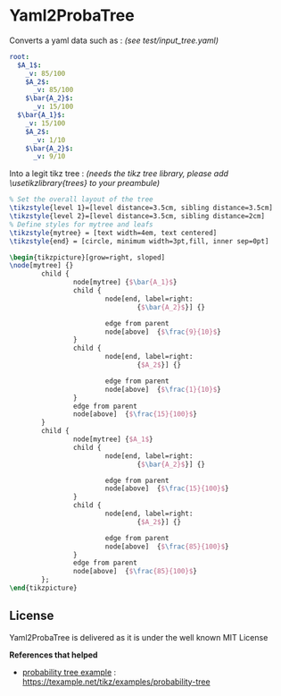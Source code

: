 # Yaml2ProbaTree

Converts a yaml data such as : 
*(see test/input_tree.yaml)*
```yaml
root:
  $A_1$:
    _v: 85/100
    $A_2$:
      _v: 85/100
    $\bar{A_2}$:
      _v: 15/100
  $\bar{A_1}$:
    _v: 15/100
    $A_2$:
      _v: 1/10
    $\bar{A_2}$:
      _v: 9/10
```

Into a legit tikz tree : 
*(needs the tikz tree library, please add \usetikzlibrary{trees} to your preambule)*
```latex
% Set the overall layout of the tree
\tikzstyle{level 1}=[level distance=3.5cm, sibling distance=3.5cm]
\tikzstyle{level 2}=[level distance=3.5cm, sibling distance=2cm]
% Define styles for mytree and leafs
\tikzstyle{mytree} = [text width=4em, text centered]
\tikzstyle{end} = [circle, minimum width=3pt,fill, inner sep=0pt]

\begin{tikzpicture}[grow=right, sloped]
\node[mytree] {}
        child {
                node[mytree] {$\bar{A_1}$}
                child {
                        node[end, label=right:
                                {$\bar{A_2}$}] {}

                        edge from parent
                        node[above]  {$\frac{9}{10}$}
                }
                child {
                        node[end, label=right:
                                {$A_2$}] {}

                        edge from parent
                        node[above]  {$\frac{1}{10}$}
                }
                edge from parent
                node[above]  {$\frac{15}{100}$}
        }
        child {
                node[mytree] {$A_1$}
                child {
                        node[end, label=right:
                                {$\bar{A_2}$}] {}

                        edge from parent
                        node[above]  {$\frac{15}{100}$}
                }
                child {
                        node[end, label=right:
                                {$A_2$}] {}

                        edge from parent
                        node[above]  {$\frac{85}{100}$}
                }
                edge from parent
                node[above]  {$\frac{85}{100}$}
        };
\end{tikzpicture}
```

License
----
Yaml2ProbaTree is delivered as it is under the well known MIT License


**References that helped**
 - [probability tree example] : <https://texample.net/tikz/examples/probability-tree>

[//]: # (These are reference links used in the body of this note and get stripped out when the markdown processor does its job. There is no need to format nicely because it shouldn't be seen. Thanks SO - http://stackoverflow.com/questions/4823468/store-comments-in-markdown-syntax)



   [probability tree example]: <https://texample.net/tikz/examples/probability-tree>

